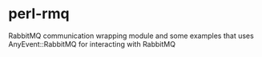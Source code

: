 # perl-rmq
RabbitMQ communication wrapping module and some examples that uses AnyEvent::RabbitMQ for interacting with RabbitMQ 
